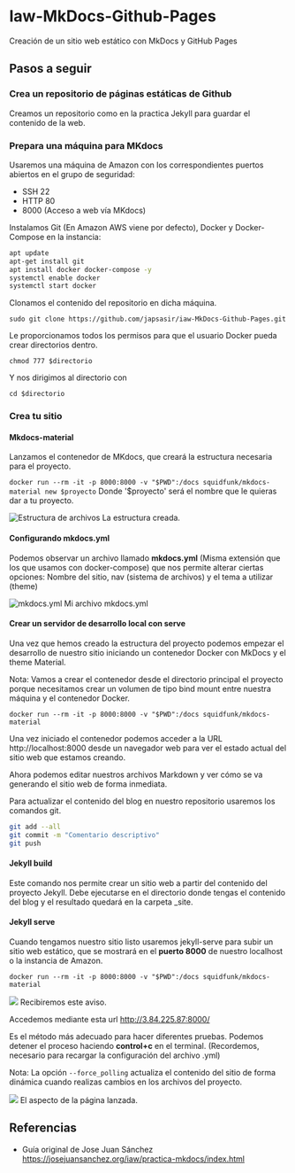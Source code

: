 # Iaw-MkDocs-Github-Pages
Creación de un sitio web estático con MkDocs y GitHub Pages

## Pasos a seguir

### Crea un repositorio de páginas estáticas de Github
Creamos un repositorio como en la practica Jekyll para guardar el contenido de la web.

### Prepara una máquina para MKdocs

Usaremos una máquina de Amazon con los correspondientes puertos abiertos en el grupo de seguridad:

- SSH 22
- HTTP 80
- 8000 (Acceso a web vía MKdocs)

Instalamos Git (En Amazon AWS viene por defecto), Docker y Docker-Compose en la instancia:


```bash
apt update
apt-get install git
apt install docker docker-compose -y
systemctl enable docker
systemctl start docker
```

Clonamos el contenido del repositorio en dicha máquina.

`sudo git clone https://github.com/japsasir/iaw-MkDocs-Github-Pages.git`

Le proporcionamos todos los permisos para que el usuario Docker pueda crear directorios dentro.

`chmod 777 $directorio`

Y nos dirigimos al directorio con

`cd $directorio`

### Crea tu sitio

#### Mkdocs-material
Lanzamos el contenedor de MKdocs, que creará la estructura necesaria para el proyecto.

`docker run --rm -it -p 8000:8000 -v "$PWD":/docs squidfunk/mkdocs-material new $proyecto`
Donde '$proyecto' será el nombre que le quieras dar a tu proyecto.

![Estructura de archivos](https://i.imgur.com/KxI7kLf.png)
La estructura creada.


#### Configurando mkdocs.yml
Podemos observar un archivo llamado **mkdocs.yml** (Misma extensión que los que usamos con docker-compose) que nos permite alterar ciertas opciones: Nombre del sitio, nav (sistema de archivos) y el tema a utilizar (theme)

![mkdocs.yml](https://i.imgur.com/v4UjO0h.png)
Mi archivo mkdocs.yml

#### Crear un servidor de desarrollo local con serve

Una vez que hemos creado la estructura del proyecto podemos empezar el desarrollo de nuestro sitio iniciando un contenedor Docker con MkDocs y el theme Material.

Nota: Vamos a crear el contenedor desde el directorio principal el proyecto porque necesitamos crear un volumen de tipo bind mount entre nuestra máquina y el contenedor Docker.

`docker run --rm -it -p 8000:8000 -v "$PWD":/docs squidfunk/mkdocs-material`

Una vez iniciado el contenedor podemos acceder a la URL http://localhost:8000 desde un navegador web para ver el estado actual del sitio web que estamos creando.

Ahora podemos editar nuestros archivos Markdown y ver cómo se va generando el sitio web de forma inmediata.

Para actualizar el contenido del blog en nuestro repositorio usaremos los comandos git.

```bash
git add --all
git commit -m "Comentario descriptivo"
git push
```

#### Jekyll build
Este comando nos permite crear un sitio web a partir del contenido del proyecto Jekyll. Debe ejecutarse en el directorio donde tengas el contenido del blog y el resultado quedará en la carpeta _site.


#### Jekyll serve
Cuando tengamos nuestro sitio listo usaremos jekyll-serve para subir un sitio web estático, que se mostrará en el **puerto 8000** de nuestro localhost o la instancia de Amazon.

`docker run --rm -it -p 8000:8000 -v "$PWD":/docs squidfunk/mkdocs-material`

![](https://i.imgur.com/a1kiFZV.png)
Recibiremos este aviso.

Accedemos mediante esta url
http://3.84.225.87:8000/

Es el método más adecuado para hacer diferentes pruebas. Podemos detener el proceso haciendo **control+c** en el terminal. (Recordemos, necesario para recargar la configuración del archivo .yml)

Nota: La opción `--force_polling` actualiza el contenido del sitio de forma dinámica cuando realizas cambios en los archivos del proyecto.

![](https://i.imgur.com/jMgcMsE.png)
El aspecto de la página lanzada.

## Referencias
- Guía original de Jose Juan Sánchez	https://josejuansanchez.org/iaw/practica-mkdocs/index.html


